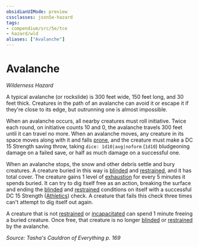 ```yaml
---
obsidianUIMode: preview
cssclasses: json5e-hazard
tags:
- compendium/src/5e/tce
- hazard/wld
aliases: ["Avalanche"]
---
```

# Avalanche
*Wilderness Hazard*  

A typical avalanche (or rockslide) is 300 feet wide, 150 feet long, and 30 feet thick. Creatures in the path of an avalanche can avoid it or escape it if they're close to its edge, but outrunning one is almost impossible.

When an avalanche occurs, all nearby creatures must roll initiative. Twice each round, on initiative counts 10 and 0, the avalanche travels 300 feet until it can travel no more. When an avalanche moves, any creature in its space moves along with it and falls [prone](/3-Mechanics/CLI/rules/conditions.md#prone), and the creature must make a DC 15 Strength saving throw, taking `dice: 1d10|avg|noform` (`1d10`) bludgeoning damage on a failed save, or half as much damage on a successful one.

When an avalanche stops, the snow and other debris settle and bury creatures. A creature buried in this way is [blinded](/3-Mechanics/CLI/rules/conditions.md#blinded) and [restrained](/3-Mechanics/CLI/rules/conditions.md#restrained), and it has total cover. The creature gains 1 level of [exhaustion](/3-Mechanics/CLI/rules/conditions.md#exhaustion) for every 5 minutes it spends buried. It can try to dig itself free as an action, breaking the surface and ending the [blinded](/3-Mechanics/CLI/rules/conditions.md#blinded) and [restrained](/3-Mechanics/CLI/rules/conditions.md#restrained) conditions on itself with a successful DC 15 Strength ([Athletics](/3-Mechanics/CLI/rules/skills.md#Athletics)) check. A creature that fails this check three times can't attempt to dig itself out again.

A creature that is not [restrained](/3-Mechanics/CLI/rules/conditions.md#restrained) or [incapacitated](/3-Mechanics/CLI/rules/conditions.md#incapacitated) can spend 1 minute freeing a buried creature. Once free, that creature is no longer [blinded](/3-Mechanics/CLI/rules/conditions.md#blinded) or [restrained](/3-Mechanics/CLI/rules/conditions.md#restrained) by the avalanche.

*Source: Tasha's Cauldron of Everything p. 169*